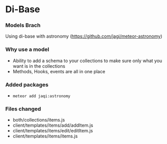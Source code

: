 # Di-Base
### Models Brach
Using di-base with astronomy (https://github.com/jagi/meteor-astronomy)

### Why use a model
 - Ability to add a schema to your collections to make sure only what you want is in the collections
 - Methods, Hooks, events are all in one place

### Added packages
 - `meteor add jaqi:astronomy`

### Files changed
 - both/collections/items.js
 - client/templates/items/add/addItem.js
 - client/templates/items/edit/editItem.js
 - client/templates/items/items.js
